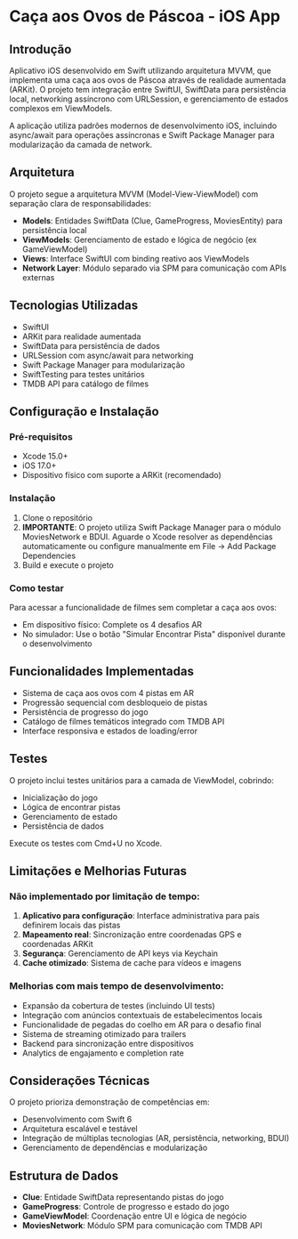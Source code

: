 # Caça aos Ovos de Páscoa - iOS App

## Introdução

Aplicativo iOS desenvolvido em Swift utilizando arquitetura MVVM, que implementa uma caça aos ovos de Páscoa através de realidade aumentada (ARKit). O projeto tem integração entre SwiftUI, SwiftData para persistência local, networking assíncrono com URLSession, e gerenciamento de estados complexos em ViewModels.

A aplicação utiliza padrões modernos de desenvolvimento iOS, incluindo async/await para operações assíncronas e Swift Package Manager para modularização da camada de network.

## Arquitetura

O projeto segue a arquitetura MVVM (Model-View-ViewModel) com separação clara de responsabilidades:

- **Models**: Entidades SwiftData (Clue, GameProgress, MoviesEntity) para persistência local
- **ViewModels**: Gerenciamento de estado e lógica de negócio (ex GameViewModel)
- **Views**: Interface SwiftUI com binding reativo aos ViewModels
- **Network Layer**: Módulo separado via SPM para comunicação com APIs externas

## Tecnologias Utilizadas

- SwiftUI
- ARKit para realidade aumentada
- SwiftData para persistência de dados
- URLSession com async/await para networking
- Swift Package Manager para modularização
- SwiftTesting para testes unitários
- TMDB API para catálogo de filmes

## Configuração e Instalação

### Pré-requisitos
- Xcode 15.0+
- iOS 17.0+
- Dispositivo físico com suporte a ARKit (recomendado)

### Instalação

1. Clone o repositório
2. **IMPORTANTE**: O projeto utiliza Swift Package Manager para o módulo MoviesNetwork e BDUI. Aguarde o Xcode resolver as dependências automaticamente ou configure manualmente em File -> Add Package Dependencies
3. Build e execute o projeto

### Como testar

Para acessar a funcionalidade de filmes sem completar a caça aos ovos:
- Em dispositivo físico: Complete os 4 desafios AR
- No simulador: Use o botão "Simular Encontrar Pista" disponível durante o desenvolvimento

## Funcionalidades Implementadas

- Sistema de caça aos ovos com 4 pistas em AR
- Progressão sequencial com desbloqueio de pistas
- Persistência de progresso do jogo
- Catálogo de filmes temáticos integrado com TMDB API
- Interface responsiva e estados de loading/error

## Testes

O projeto inclui testes unitários para a camada de ViewModel, cobrindo:
- Inicialização do jogo
- Lógica de encontrar pistas
- Gerenciamento de estado
- Persistência de dados

Execute os testes com Cmd+U no Xcode.

## Limitações e Melhorias Futuras

### Não implementado por limitação de tempo:

1. **Aplicativo para configuração**: Interface administrativa para pais definirem locais das pistas
2. **Mapeamento real**: Sincronização entre coordenadas GPS e coordenadas ARKit
3. **Segurança**: Gerenciamento de API keys via Keychain
4. **Cache otimizado**: Sistema de cache para vídeos e imagens

### Melhorias com mais tempo de desenvolvimento:

- Expansão da cobertura de testes (incluindo UI tests)
- Integração com anúncios contextuais de estabelecimentos locais
- Funcionalidade de pegadas do coelho em AR para o desafio final
- Sistema de streaming otimizado para trailers
- Backend para sincronização entre dispositivos
- Analytics de engajamento e completion rate

## Considerações Técnicas

O projeto prioriza demonstração de competências em:
- Desenvolvimento com Swift 6
- Arquitetura escalável e testável
- Integração de múltiplas tecnologias (AR, persistência, networking, BDUI)
- Gerenciamento de dependências e modularização

## Estrutura de Dados

- **Clue**: Entidade SwiftData representando pistas do jogo
- **GameProgress**: Controle de progresso e estado do jogo
- **GameViewModel**: Coordenação entre UI e lógica de negócio
- **MoviesNetwork**: Módulo SPM para comunicação com TMDB API
